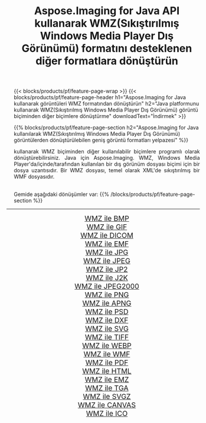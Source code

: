 ﻿---
title: Aspose.Imaging for Java API kullanarak WMZ(Sıkıştırılmış Windows Media Player Dış Görünümü) formatını desteklenen diğer formatlara dönüştürün 
weight: 3920
url: /tr/java/conversion/from/wmz 
lang: tr
langdirlevel: 2
locales: zh-hans,ja,it,ru,de,es,fr,nl,id,lt,pl,pt,vi,tr,ko,zh-hant,ar,hi,th,sv,cs,uk,he
description: Aspose.Imaging, Java platformunu kullanarak WMZ(Sıkıştırılmış Windows Media Player Dış Görünümü) biçimini diğer biçimlere kolayca dönüştürebilir
---

{{< blocks/products/pf/feature-page-wrap >}}
{{< blocks/products/pf/feature-page-header h1="Aspose.Imaging for Java kullanarak görüntüleri WMZ formatından dönüştürün" h2="Java platformunu kullanarak WMZ(Sıkıştırılmış Windows Media Player Dış Görünümü) görüntü biçiminden diğer biçimlere dönüştürme" downloadText="İndirmek" >}}


{{% blocks/products/pf/feature-page-section  h2="Aspose.Imaging for Java kullanılarak WMZ(Sıkıştırılmış Windows Media Player Dış Görünümü) görüntülerden dönüştürülebilen geniş görüntü formatları yelpazesi" %}}
<p align=justify>kullanarak WMZ biçiminden diğer kullanılabilir biçimlere programlı olarak dönüştürebilirsiniz.
Java için Aspose.Imaging. WMZ, Windows Media Player'da/içinde/tarafından kullanılan bir dış görünüm dosyası biçimi için bir dosya uzantısıdır. Bir WMZ dosyası, temel olarak XML'de sıkıştırılmış bir WMF dosyasıdır.</p>
<br/>
Gemide aşağıdaki dönüşümler var:
{{% /blocks/products/pf/feature-page-section %}}
<div class="container-fluid productfamilypage bg-gray">
    <div class="convertypes bg-gray agp-content section">
        <div class="container">
		<hr style="margin-left:-20px;"/>
		<div class="row other-converters" style="gap: 10px;font-size: 19px;text-align:center;">
		    <div class='col-md-2 other-converter remove-lp remove-rp'><a href="/imaging/tr/java/conversion/wmz-to-bmp" style="padding:15px;">WMZ ile BMP</a></div><div class='col-md-2 other-converter remove-lp remove-rp'><a href="/imaging/tr/java/conversion/wmz-to-gif" style="padding:15px;">WMZ ile GIF</a></div><div class='col-md-2 other-converter remove-lp remove-rp'><a href="/imaging/tr/java/conversion/wmz-to-dicom" style="padding:15px;">WMZ ile DICOM</a></div><div class='col-md-2 other-converter remove-lp remove-rp'><a href="/imaging/tr/java/conversion/wmz-to-emf" style="padding:15px;">WMZ ile EMF</a></div><div class='col-md-2 other-converter remove-lp remove-rp'><a href="/imaging/tr/java/conversion/wmz-to-jpg" style="padding:15px;">WMZ ile JPG</a></div><div class='col-md-2 other-converter remove-lp remove-rp'><a href="/imaging/tr/java/conversion/wmz-to-jpeg" style="padding:15px;">WMZ ile JPEG</a></div><div class='col-md-2 other-converter remove-lp remove-rp'><a href="/imaging/tr/java/conversion/wmz-to-jp2" style="padding:15px;">WMZ ile JP2</a></div><div class='col-md-2 other-converter remove-lp remove-rp'><a href="/imaging/tr/java/conversion/wmz-to-j2k" style="padding:15px;">WMZ ile J2K</a></div><div class='col-md-2 other-converter remove-lp remove-rp'><a href="/imaging/tr/java/conversion/wmz-to-jpeg2000" style="padding:15px;">WMZ ile JPEG2000</a></div><div class='col-md-2 other-converter remove-lp remove-rp'><a href="/imaging/tr/java/conversion/wmz-to-png" style="padding:15px;">WMZ ile PNG</a></div><div class='col-md-2 other-converter remove-lp remove-rp'><a href="/imaging/tr/java/conversion/wmz-to-apng" style="padding:15px;">WMZ ile APNG</a></div><div class='col-md-2 other-converter remove-lp remove-rp'><a href="/imaging/tr/java/conversion/wmz-to-psd" style="padding:15px;">WMZ ile PSD</a></div><div class='col-md-2 other-converter remove-lp remove-rp'><a href="/imaging/tr/java/conversion/wmz-to-dxf" style="padding:15px;">WMZ ile DXF</a></div><div class='col-md-2 other-converter remove-lp remove-rp'><a href="/imaging/tr/java/conversion/wmz-to-svg" style="padding:15px;">WMZ ile SVG</a></div><div class='col-md-2 other-converter remove-lp remove-rp'><a href="/imaging/tr/java/conversion/wmz-to-tiff" style="padding:15px;">WMZ ile TIFF</a></div><div class='col-md-2 other-converter remove-lp remove-rp'><a href="/imaging/tr/java/conversion/wmz-to-webp" style="padding:15px;">WMZ ile WEBP</a></div><div class='col-md-2 other-converter remove-lp remove-rp'><a href="/imaging/tr/java/conversion/wmz-to-wmf" style="padding:15px;">WMZ ile WMF</a></div><div class='col-md-2 other-converter remove-lp remove-rp'><a href="/imaging/tr/java/conversion/wmz-to-pdf" style="padding:15px;">WMZ ile PDF</a></div><div class='col-md-2 other-converter remove-lp remove-rp'><a href="/imaging/tr/java/conversion/wmz-to-html" style="padding:15px;">WMZ ile HTML</a></div><div class='col-md-2 other-converter remove-lp remove-rp'><a href="/imaging/tr/java/conversion/wmz-to-emz" style="padding:15px;">WMZ ile EMZ</a></div><div class='col-md-2 other-converter remove-lp remove-rp'><a href="/imaging/tr/java/conversion/wmz-to-tga" style="padding:15px;">WMZ ile TGA</a></div><div class='col-md-2 other-converter remove-lp remove-rp'><a href="/imaging/tr/java/conversion/wmz-to-svgz" style="padding:15px;">WMZ ile SVGZ</a></div><div class='col-md-2 other-converter remove-lp remove-rp'><a href="/imaging/tr/java/conversion/wmz-to-canvas" style="padding:15px;">WMZ ile CANVAS</a></div><div class='col-md-2 other-converter remove-lp remove-rp'><a href="/imaging/tr/java/conversion/wmz-to-ico" style="padding:15px;">WMZ ile ICO</a></div>
                </div>
        </div>
    </div>
</div>
<br/>

